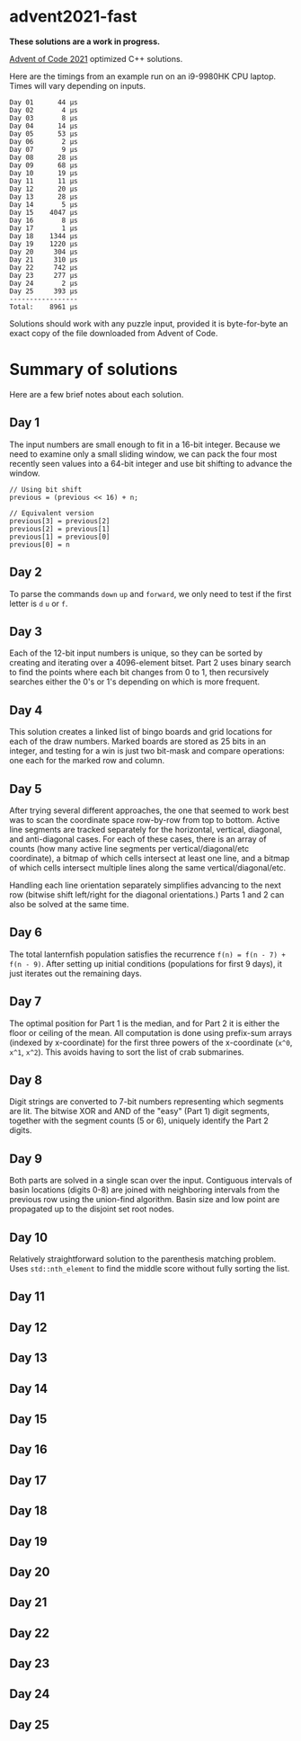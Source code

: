 # advent2021-fast

**These solutions are a work in progress.**

[Advent of Code 2021](https://adventofcode.com/2021/) optimized C++ solutions.

Here are the timings from an example run on an i9-9980HK CPU laptop.  Times will vary depending on inputs.

    Day 01      44 μs
    Day 02       4 μs
    Day 03       8 μs
    Day 04      14 μs
    Day 05      53 μs
    Day 06       2 μs
    Day 07       9 μs
    Day 08      28 μs
    Day 09      68 μs
    Day 10      19 μs
    Day 11      11 μs
    Day 12      20 μs
    Day 13      28 μs
    Day 14       5 μs
    Day 15    4047 μs
    Day 16       8 μs
    Day 17       1 μs
    Day 18    1344 μs
    Day 19    1220 μs
    Day 20     304 μs
    Day 21     310 μs
    Day 22     742 μs
    Day 23     277 μs
    Day 24       2 μs
    Day 25     393 μs
    -----------------
    Total:    8961 μs

Solutions should work with any puzzle input, provided it is byte-for-byte an exact copy of the file downloaded from Advent of Code.

# Summary of solutions

Here are a few brief notes about each solution.

## Day 1

The input numbers are small enough to fit in a 16-bit integer.  Because we need to examine only a small sliding window, we can pack the four most recently seen values into a 64-bit integer and use bit shifting to advance the window.

    // Using bit shift
    previous = (previous << 16) + n;

    // Equivalent version
    previous[3] = previous[2]
    previous[2] = previous[1]
    previous[1] = previous[0]
    previous[0] = n

## Day 2

To parse the commands `down` `up` and `forward`, we only need to test if the first letter is `d` `u` or `f`.

## Day 3

Each of the 12-bit input numbers is unique, so they can be sorted by creating and iterating over a 4096-element bitset.  Part 2 uses binary search to find the points where each bit changes from 0 to 1, then recursively searches either the 0's or 1's depending on which is more frequent.

## Day 4

This solution creates a linked list of bingo boards and grid locations for each of the draw numbers.  Marked boards are stored as 25 bits in an integer, and testing for a win is just two bit-mask and compare operations: one each for the marked row and column.

## Day 5

After trying several different approaches, the one that seemed to work best was to scan the coordinate space row-by-row from top to bottom.  Active line segments are tracked separately for the horizontal, vertical, diagonal, and anti-diagonal cases.  For each of these cases, there is an array of counts (how many active line segments per vertical/diagonal/etc coordinate), a bitmap of which cells intersect at least one line, and a bitmap of which cells intersect multiple lines along the same vertical/diagonal/etc.

Handling each line orientation separately simplifies advancing to the next row (bitwise shift left/right for the diagonal orientations.)  Parts 1 and 2 can also be solved at the same time.

## Day 6

The total lanternfish population satisfies the recurrence `f(n) = f(n - 7) + f(n - 9)`.  After setting up initial conditions (populations for first 9 days), it just iterates out the remaining days.

## Day 7

The optimal position for Part 1 is the median, and for Part 2 it is either the floor or ceiling of the mean.  All computation is done using prefix-sum arrays (indexed by x-coordinate) for the first three powers of the x-coordinate (`x^0`, `x^1`, `x^2`).  This avoids having to sort the list of crab submarines.

## Day 8

Digit strings are converted to 7-bit numbers representing which segments are lit.  The bitwise XOR and AND of the "easy" (Part 1) digit segments, together with the segment counts (5 or 6), uniquely identify the Part 2 digits.

## Day 9

Both parts are solved in a single scan over the input.  Contiguous intervals of basin locations (digits 0-8) are joined with neighboring intervals from the previous row using the union-find algorithm.  Basin size and low point are propagated up to the disjoint set root nodes.

## Day 10

Relatively straightforward solution to the parenthesis matching problem.  Uses `std::nth_element` to find the middle score without fully sorting the list.

## Day 11

## Day 12

## Day 13

## Day 14

## Day 15

## Day 16

## Day 17

## Day 18

## Day 19

## Day 20

## Day 21

## Day 22

## Day 23

## Day 24

## Day 25
